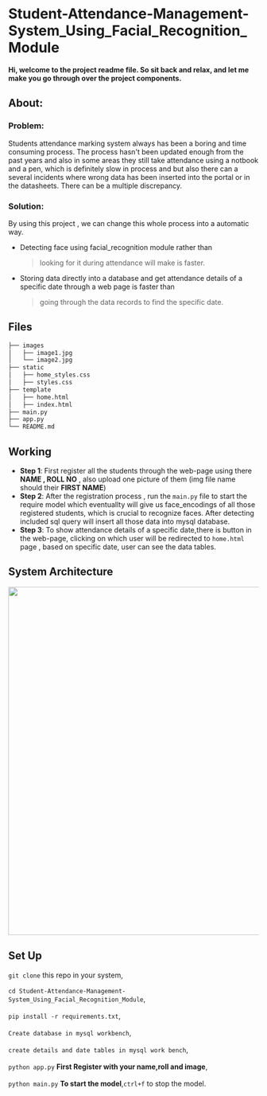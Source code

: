 # Student-Attendance-Management-System_Using_Facial_Recognition_Module

**Hi, welcome to the project readme file. So sit back and relax, and let me make you go through over the project components.**

## About:
### Problem:
Students attendance marking system always has been a boring and time consuming process. The process hasn't been updated enough from the past years and also in some areas they still take attendance using a notbook and a pen, which is definitely slow in process and but also there can a several incidents where wrong data has been inserted into the portal or in the datasheets. There can be a multiple discrepancy.
### Solution:
By using this project , we can change this whole process into a automatic way.

- Detecting face using facial_recognition module rather than
  > looking for it during attendance will make is faster.
- Storing data directly into a database and get attendance details of a specific date through a web page is faster than
  > going through the data records to find the specific date.

## Files
```bash
├── images
│   ├── image1.jpg
│   └── image2.jpg
├── static
│   ├── home_styles.css
│   ├── styles.css
├── template
│   ├── home.html
│   ├── index.html
├── main.py
├── app.py
└── README.md
```
## Working
- **Step 1**: First register all the students through the web-page using there **NAME , ROLL NO** , also upload one picture of them (img file name should their **FIRST NAME**)
- **Step 2**: After the registration process , run the `main.py` file to start the require model which eventuallty will give us face_encodings of all those registered students, which is crucial to recognize faces. After detecting included sql query will insert all those data into mysql database.
- **Step 3**: To show attendance details of a specific date,there is button in the web-page, clicking on which user will be redirected to `home.html` page , based on specific date, user can see the data tables.

## System Architecture
<img src="https://user-images.githubusercontent.com/72333107/225652477-1e2383c7-30fe-4e0b-bd7a-9bbc27eaed30.svg" width="700">

## Set Up
`git clone` this repo in your system,<br><br>
`cd Student-Attendance-Management-System_Using_Facial_Recognition_Module`,<br><br>
`pip install -r requirements.txt`,<br><br>
`Create database in mysql workbench`,<br><br>
`create details and date tables in mysql work bench`,<br><br>
`python app.py` **First Register with your name,roll and image**,<br><br>
`python main.py` **To start the model**,`ctrl+f` to stop the model.
